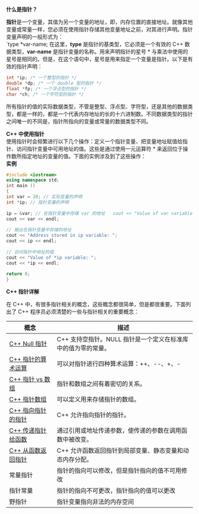 **什么是指针？**
 
**指针**是一个变量，其值为另一个变量的地址，即，内存位置的直接地址。就像其他变量或常量一样，您必须在使用指针存储其他变量地址之前，对其进行声明。指针变量声明的一般形式为：  
`type \*var-name;
在这里，**type** 是指针的基类型，它必须是一个有效的 C++ 数据类型，**var-name** 是指针变量的名称。用来声明指针的星号 * 与乘法中使用的星号是相同的。但是，在这个语句中，星号是用来指定一个变量是指针。以下是有效的指针声明：  
```cpp
int *ip; /* 一个整型的指针 */
double *dp; /* 一个 double 型的指针 */
float *fp; /* 一个浮点型的指针 */
char *ch; /* 一个字符型的指针 */  
```
所有指针的值的实际数据类型，不管是整型、浮点型、字符型，还是其他的数据类型，都是一样的，都是一个代表内存地址的长的十六进制数。不同数据类型的指针之间唯一的不同是，指针所指向的变量或常量的数据类型不同。
 
**C++ 中使用指针**  
使用指针时会频繁进行以下几个操作：定义一个指针变量、把变量地址赋值给指针、访问指针变量中可用地址的值。这些是通过使用一元运算符 \* 来返回位于操作数所指定地址的变量的值。下面的实例涉及到了这些操作：  
**实例**  
```cpp
#include <iostream>  
using namespace std;  
int main ()  
{  
int var = 20; // 实际变量的声明  
int *ip; // 指针变量的声明
 
ip = &var; // 在指针变量中存储 var 的地址   cout << "Value of var variable: ";  
cout << var << endl;
 
// 输出在指针变量中存储的地址  
cout << "Address stored in ip variable: ";  
cout << ip << endl;
 
// 访问指针中地址的值  
cout << "Value of *ip variable: ";  
cout << *ip << endl;
 
return 0;  
}  
```

**C++ 指针详解**  

在 C++ 中，有很多指针相关的概念，这些概念都很简单，但是都很重要。下面列出了 C++ 程序员必须清楚的一些与指针相关的重要概念：

| 概念                                                                                     | 描述                                  |
| -------------------------------------------------------------------------------------- | ----------------------------------- |
| [C++ Null 指针](https://www.runoob.com/cplusplus/cpp-null-pointers.html)                 | C++ 支持空指针。NULL 指针是一个定义在标准库中的值为零的常量。 |
| [C++ 指针的算术运算](https://www.runoob.com/cplusplus/cpp-pointer-arithmetic.html)            | 可以对指针进行四种算术运算：++、--、+、-             |
| [C++ 指针 vs 数组](https://www.runoob.com/cplusplus/cpp-pointers-vs-arrays.html)           | 指针和数组之间有着密切的关系。                     |
| [C++ 指针数组](https://www.runoob.com/cplusplus/cpp-array-of-pointers.html)                | 可以定义用来存储指针的数组。                      |
| [C++ 指向指针的指针](https://www.runoob.com/cplusplus/cpp-pointer-to-pointer.html)            | C++ 允许指向指针的指针。                      |
| [C++ 传递指针给函数](https://www.runoob.com/cplusplus/cpp-passing-pointers-to-functions.html) | 通过引用或地址传递参数，使传递的参数在调用函数中被改变。        |
| [C++ 从函数返回指针](https://www.runoob.com/cplusplus/cpp-return-pointer-from-functions.html) | C++ 允许函数返回指针到局部变量、静态变量和动态内存分配。      |
| 常量指针                                                                                   | 指针的指向可以修改，但是指针指向的值不可用修改             |
| 指针常量                                                                                   | 指针的指向不可更改，指针指向的值可以更改                |
| 野指针                                                                                    | 指针变量指向非法的内存空间                       |
